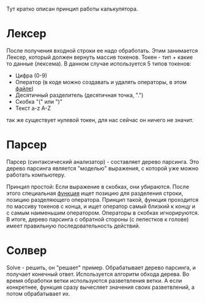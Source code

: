 Тут кратко описан принцип работы калькулятора.

# Лексер
После получения входной строки ее надо обработать. Этим занимается Лексер, который должен вернуть массив токенов. Токен - тип + какие то данные (лексема). В данном случае используется 5 типов токенов:

+ Цифра (0-9)
+ Оператор (в коде можно создавать и удалять операторы, в этом [    файле](https://github.com/DemetryF/evaluate-mathematic-expressions/blob/master/eval/solve/operators.c))
+ Десятичный разделитель (десятичная точка, ".")
+ Скобка "(" или ")"
+ Текст a-z A-Z

так же существует нулевой токен, для нас сейчас он ничего не значит.

# Парсер
Парсер (синтаксический анализатор) - составляет дерево парсинга. Это дерево парсинга является "моделью" выражения, с которой уже можно работать компьютеру.

Принцип простой:
Если выражение в скобках, они убираются. После этого специальная [функция](https://github.com/DemetryF/evaluate-mathematic-expressions/blob/master/eval/parser/find_divider_pos.c) ищет позицию для разделения строки, позицию разделяющего оператора. Принцип такой, функция проходится по массиву токенов с конца, и ищет оператор самый близкий к концу и с самым наименьшим оператором. Операторы в скобках игнорируются. В итоге, дерево парсинга с обратной стороны (с лепестков к голове) имеет правильную последовательность действий.

# Солвер
Solve - решить, он "решает" пример. Обрабатывает дерево парсинга, и получает конечный ответ. Используется алгоритм обхода дерева. Во время обработки ветки используются разветвления ветки. А если конкретнее, функция сразу вычесляет значения своих разветвлений, а потом обрабатывает их.